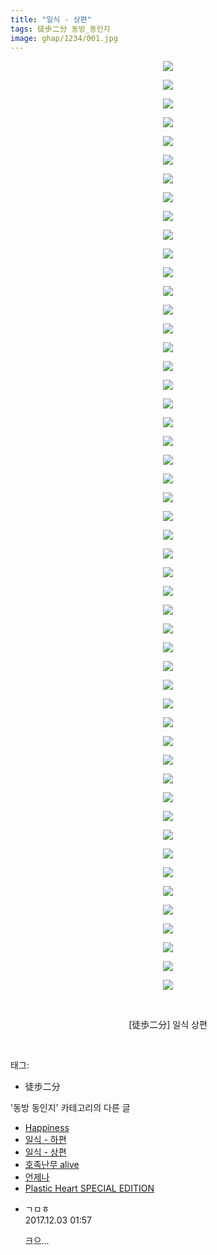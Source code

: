 ```yaml
---
title: "일식 - 상편"
tags: 徒歩二分 동방_동인지
image: ghap/1234/001.jpg
---
```

<div class="article">
<p style="text-align: center; clear: none; float: none;"><img src="{{ site.nasurl }}/ghap/1234/001.jpg"/></p>
<p style="text-align: center; clear: none; float: none;"><img src="{{ site.nasurl }}/ghap/1234/002.jpg"/></p>
<p style="text-align: center; clear: none; float: none;"><img src="{{ site.nasurl }}/ghap/1234/003.jpg"/></p>
<p style="text-align: center; clear: none; float: none;"><img src="{{ site.nasurl }}/ghap/1234/004.jpg"/></p>
<p style="text-align: center; clear: none; float: none;"><img src="{{ site.nasurl }}/ghap/1234/005.jpg"/></p>
<p style="text-align: center; clear: none; float: none;"><img src="{{ site.nasurl }}/ghap/1234/006.jpg"/></p>
<p style="text-align: center; clear: none; float: none;"><img src="{{ site.nasurl }}/ghap/1234/007.jpg"/></p>
<p style="text-align: center; clear: none; float: none;"><img src="{{ site.nasurl }}/ghap/1234/008.jpg"/></p>
<p style="text-align: center; clear: none; float: none;"><img src="{{ site.nasurl }}/ghap/1234/009.jpg"/></p>
<p style="text-align: center; clear: none; float: none;"><img src="{{ site.nasurl }}/ghap/1234/010.jpg"/></p>
<p style="text-align: center; clear: none; float: none;"><img src="{{ site.nasurl }}/ghap/1234/011.jpg"/></p>
<p style="text-align: center; clear: none; float: none;"><img src="{{ site.nasurl }}/ghap/1234/012.jpg"/></p>
<p style="text-align: center; clear: none; float: none;"><img src="{{ site.nasurl }}/ghap/1234/013.jpg"/></p>
<p style="text-align: center; clear: none; float: none;"><img src="{{ site.nasurl }}/ghap/1234/014.jpg"/></p>
<p style="text-align: center; clear: none; float: none;"><img src="{{ site.nasurl }}/ghap/1234/015.jpg"/></p>
<p style="text-align: center; clear: none; float: none;"><img src="{{ site.nasurl }}/ghap/1234/016.jpg"/></p>
<p style="text-align: center; clear: none; float: none;"><img src="{{ site.nasurl }}/ghap/1234/017.jpg"/></p>
<p style="text-align: center; clear: none; float: none;"><img src="{{ site.nasurl }}/ghap/1234/018.jpg"/></p>
<p style="text-align: center; clear: none; float: none;"><img src="{{ site.nasurl }}/ghap/1234/019.jpg"/></p>
<p style="text-align: center; clear: none; float: none;"><img src="{{ site.nasurl }}/ghap/1234/020.jpg"/></p>
<p style="text-align: center; clear: none; float: none;"><img src="{{ site.nasurl }}/ghap/1234/021.jpg"/></p>
<p style="text-align: center; clear: none; float: none;"><img src="{{ site.nasurl }}/ghap/1234/022.jpg"/></p>
<p style="text-align: center; clear: none; float: none;"><img src="{{ site.nasurl }}/ghap/1234/023.jpg"/></p>
<p style="text-align: center; clear: none; float: none;"><img src="{{ site.nasurl }}/ghap/1234/024.jpg"/></p>
<p style="text-align: center; clear: none; float: none;"><img src="{{ site.nasurl }}/ghap/1234/025.jpg"/></p>
<p style="text-align: center; clear: none; float: none;"><img src="{{ site.nasurl }}/ghap/1234/026.jpg"/></p>
<p style="text-align: center; clear: none; float: none;"><img src="{{ site.nasurl }}/ghap/1234/027.jpg"/></p>
<p style="text-align: center; clear: none; float: none;"><img src="{{ site.nasurl }}/ghap/1234/028.jpg"/></p>
<p style="text-align: center; clear: none; float: none;"><img src="{{ site.nasurl }}/ghap/1234/029.jpg"/></p>
<p style="text-align: center; clear: none; float: none;"><img src="{{ site.nasurl }}/ghap/1234/030.jpg"/></p>
<p style="text-align: center; clear: none; float: none;"><img src="{{ site.nasurl }}/ghap/1234/031.jpg"/></p>
<p style="text-align: center; clear: none; float: none;"><img src="{{ site.nasurl }}/ghap/1234/032.jpg"/></p>
<p style="text-align: center; clear: none; float: none;"><img src="{{ site.nasurl }}/ghap/1234/033.jpg"/></p>
<p style="text-align: center; clear: none; float: none;"><img src="{{ site.nasurl }}/ghap/1234/034.jpg"/></p>
<p style="text-align: center; clear: none; float: none;"><img src="{{ site.nasurl }}/ghap/1234/035.jpg"/></p>
<p style="text-align: center; clear: none; float: none;"><img src="{{ site.nasurl }}/ghap/1234/036.jpg"/></p>
<p style="text-align: center; clear: none; float: none;"><img src="{{ site.nasurl }}/ghap/1234/037.jpg"/></p>
<p style="text-align: center; clear: none; float: none;"><img src="{{ site.nasurl }}/ghap/1234/038.jpg"/></p>
<p style="text-align: center; clear: none; float: none;"><img src="{{ site.nasurl }}/ghap/1234/039.jpg"/></p>
<p style="text-align: center; clear: none; float: none;"><img src="{{ site.nasurl }}/ghap/1234/040.jpg"/></p>
<p style="text-align: center; clear: none; float: none;"><img src="{{ site.nasurl }}/ghap/1234/041.jpg"/></p>
<p style="text-align: center; clear: none; float: none;"><img src="{{ site.nasurl }}/ghap/1234/042.jpg"/></p>
<p style="text-align: center; clear: none; float: none;"><img src="{{ site.nasurl }}/ghap/1234/043.jpg"/></p>
<p style="text-align: center; clear: none; float: none;"><img src="{{ site.nasurl }}/ghap/1234/044.jpg"/></p>
<p style="text-align: center; clear: none; float: none;"><img src="{{ site.nasurl }}/ghap/1234/045.jpg"/></p>
<p style="text-align: center; clear: none; float: none;"><img src="{{ site.nasurl }}/ghap/1234/046.jpg"/></p>
<p style="text-align: center; clear: none; float: none;"><img src="{{ site.nasurl }}/ghap/1234/047.jpg"/></p>
<p style="text-align: center; clear: none; float: none;"><img src="{{ site.nasurl }}/ghap/1234/048.jpg"/></p>
<p style="text-align: center; clear: none; float: none;"><img src="{{ site.nasurl }}/ghap/1234/049.jpg"/></p>
<p style="text-align: center; clear: none; float: none;"><img src="{{ site.nasurl }}/ghap/1234/050.jpg"/></p>
<p style="text-align: center; clear: none; float: none;"><br/></p>
<p style="text-align: center; clear: none; float: none;">[徒歩二分] 일식 상편</p>
<p><br/></p>
</div><div class="tagTrail">
<p>태그: </p>
<ul>
<li>徒歩二分</li>
</ul>
</div><div class="another">
<p>'동방 동인지' 카테고리의 다른 글</p>
<ul>
<li><a href="/2016-07-30-ghap_1236">Happiness</a></li>
<li><a href="/2016-07-30-ghap_1235">일식 - 하편</a></li>
<li><a href="/2016-07-30-ghap_1234">일식 - 상편</a></li>
<li><a href="/2016-07-30-ghap_1232">호족난무 alive</a></li>
<li><a href="/2016-07-30-ghap_1231">언제나</a></li>
<li><a href="/2016-07-30-ghap_1230">Plastic Heart SPECIAL EDITION</a></li>
</ul>
</div><div class="cb_module cb_fluid">
<div class="cb_wrt cb_profile">
<div class="comment">
<ul>
<li class="cb_thumb_off" id="comment15143320">
<div class="cb_comment_area">
<div class="cb_info_area">
<div class="cb_section">
<span class="cb_nick_name">ㄱㅁㅎ</span>
</div>
<div class="cb_section">
<span class="cb_date">2017.12.03 01:57 </span>
</div>
</div>
<div class="cb_dsc_comment">
<p class="cb_dsc">
											크으...
										</p>
</div>
</div></li>
</ul>
</div>
</div><!-- commentList close -->
</div>
<br/>
<p id="refer"></p>
<br/>
